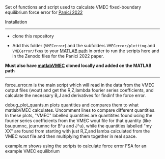 


Set of functions and script used to calculate VMEC fixed-boundary equilibrium force error for [Panici 2022](https://arxiv.org/abs/2203.17173)

Installation
____________

- clone this repository

- Add this folder (`VMECerror`) and the subfolders `VMECerror/plotting` and `VMECerror/fxns` to your [MATLAB path](https://www.mathworks.com/help/matlab/matlab_env/add-folders-to-matlab-search-path-at-startup.html) in order to run the scripts here and in the Zenodo files for the Panici 2022 paper.

**Must also have [matlabVMEC](https://github.com/lazersos/matlabVMEC) cloned locally and added on the MATLAB path**

-------------------------------------------------------------------------
force_error.m is the main script which will read in the data from the VMEC
output files (wout) and get the R,Z,lambda fourier series coefficients,
and calculate the necessary B,J and derivatives for findinf the force
error.


debug_plot_quants.m plots quantities and compares them to what 
matlabVMEC calculates. Uncomment lines to compare different quantities.
In these plots, "VMEC" labelled quantities are quantitites found using the
fourier series coefficients from the VMEC wout file for that quantity (like
bsupumnc, jcurrumnc for B^u and J^u), while the quantities labelled "my XX" are
found from starting with just R,Z,and lamba calculated from the VMEC wout file
and then multiplying them together in real space.

example.m shows using the scripts to calculate force error FSA for an example
VMEC equilibrium
